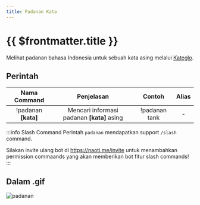 ```yaml
---
title: Padanan Kata
---
```


# {{ $frontmatter.title }}

Melihat padanan bahasa Indonesia untuk sebuah kata asing melalui [Kateglo](https://kateglo.com/).

## Perintah
| Nama Command | Penjelasan |  Contoh  | Alias |
|:------------:|:----------:|:--------:|:-----:|
| !padanan **[kata]** | Mencari informasi padanan **[kata]** asing | !padanan tank | - |

:::info Slash Command
Perintah `padanan` mendapatkan support `/slash` command.

Silakan invite ulang bot di https://naoti.me/invite untuk menambahkan permission commaands yang akan memberikan bot fitur slash commands!
:::

## Dalam .gif

![padanan](https://p.ihateani.me/lfihntaj.gif)
